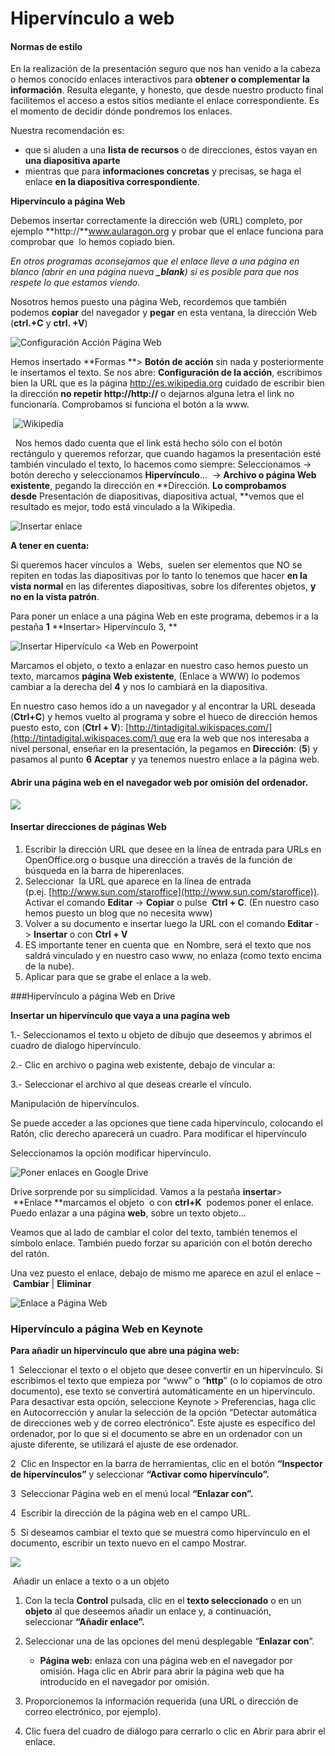 # Hipervínculo a web

#### Normas de estilo

En la realización de la presentación seguro que nos han venido a la cabeza o hemos conocido enlaces interactivos para **obtener o complementar la información**. Resulta elegante, y honesto, que desde nuestro producto final facilitemos el acceso a estos sitios mediante el enlace correspondiente. Es el momento de decidir dónde pondremos los enlaces.

Nuestra recomendación es:

*   que si aluden a una **lista de recursos** o de direcciones, éstos vayan en **una diapositiva aparte**
*   mientras que para **informaciones concretas** y precisas, se haga el enlace **en la diapositiva correspondiente**.

**Hipervínculo a página Web**

Debemos insertar correctamente la dirección web (URL) completo, por ejemplo **http://**www.aularagon.org y probar que el enlace funciona para comprobar que  lo hemos copiado bien.

_En otros programas aconsejamos que el enlace lleve a una página en blanco (abrir en una página nueva **_blank**) si es posible para que nos respete lo que estamos viendo._

Nosotros hemos puesto una página Web, recordemos que también podemos **copiar** del navegador y **pegar** en esta ventana, la dirección Web (**ctrl.+C** y **ctrl. +V**)


![Configuración Acción Página Web](img/m481.png "Página Web")






Hemos insertado **Formas **> **Botón de acción** sin nada y posteriormente le insertamos el texto. Se nos abre: **Configuración de la acción**, escribimos bien la URL que es la página http://es.wikipedia.org cuidado de escribir bien la dirección **no repetir http://http://** o dejarnos alguna letra el link no funcionaría. Comprobamos si funciona el botón a la www.


 ![Wikipedia](img/m482.png "Web")






  Nos hemos dado cuenta que el link está hecho sólo con el botón rectángulo y queremos reforzar, que cuando hagamos la presentación esté también vinculado el texto, lo hacemos como siempre: Seleccionamos -> botón derecho y seleccionamos **Hipervínculo**...  -> **Archivo o página Web existente**, pegando la dirección en **Dirección. **Lo comprobamos desde** Presentación de diapositivas, diapositiva actual, **vemos que el resultado es mejor, todo está vinculado a la Wikipedia.


![Insertar enlace](img/m483.png "Hipervínculo a página Web PowerPoint")








**A tener en cuenta:**

Si queremos hacer vínculos a  Webs,  suelen ser elementos que NO se repiten en todas las diapositivas por lo tanto lo tenemos que hacer **en la vista normal** en las diferentes diapositivas, sobre los diferentes objetos, **y no en la vista patrón**.

Para poner un enlace a una página Web en este programa, debemos ir a la pestaña **1** **Insertar> Hipervínculo 3, **


![Insertar Hipervículo <a Web en Powerpoint](img/hipervinculoWeb.png "Enlaces a Página Web")






Marcamos el objeto, o texto a enlazar en nuestro caso hemos puesto un texto, marcamos **página Web existente**, (Enlace a WWW) lo podemos cambiar a la derecha del **4** y nos lo cambiará en la diapositiva.

En nuestro caso hemos ido a un navegador y al encontrar la URL deseada (**Ctrl+C**) y hemos vuelto al programa y sobre el hueco de dirección hemos puesto esto, con (**Ctrl + V**): [http://tintadigital.wikispaces.com/](http://tintadigital.wikispaces.com/) que era la web que nos interesaba a nivel personal, enseñar en la presentación, la pegamos en **Dirección**: (**5**) y pasamos al punto **6** **Aceptar** y ya tenemos nuestro enlace a la página web.


#### Abrir una página web en el navegador web por omisión del ordenador. 


![](img/enlacepaginaopenoff.png)


#### Insertar direcciones de páginas Web

1.  Escribir la dirección URL que desee en la línea de entrada para URLs en OpenOffice.org o busque una dirección a través de la función de búsqueda en la barra de hiperenlaces.
2.  Seleccionar  la URL que aparece en la línea de entrada (p.ej. [http://www.sun.com/staroffice](http://www.sun.com/staroffice)). Activar el comando **Editar** -> **Copiar** o pulse  **Ctrl + C**. (En nuestro caso hemos puesto un blog que no necesita www)
3.  Volver a su documento e insertar luego la URL con el comando **Editar** -> **Insertar** o con **Ctrl + V**
4.  ES importante tener en cuenta que  en Nombre, será el texto que nos saldrá vinculado y en nuestro caso www, no enlaza (como texto encima de la nube).
5.  Aplicar para que se grabe el enlace a la web.

###Hipervínculo a página Web en Drive

**Insertar un hipervínculo que vaya a una pagina web**

1.- Seleccionamos el texto u objeto de dibujo que deseemos y abrimos el cuadro de dialogo hipervínculo.

2.- Clic en archivo o pagina web existente, debajo de vincular a:

3.- Seleccionar el archivo al que deseas crearle el vínculo.

Manipulación de hipervínculos.

Se puede acceder a las opciones que tiene cada hipervínculo, colocando el Ratón, clic derecho aparecerá un cuadro. Para modificar el hipervínculo

Seleccionamos la opción modificar hipervínculo.


![Poner enlaces en Google Drive](img/ponerenlaces_en_drive.png "Enlaces en Drive Presentaciones")






Drive sorprende por su simplicidad. Vamos a la pestaña **insertar**\>  **Enlace **marcamos el objeto  o con **ctrl+K**  podemos poner el enlace. Puedo enlazar a una página **web**, sobre un texto objeto...

Veamos que al lado de cambiar el color del texto, también tenemos el símbolo enlace. También puedo forzar su aparición con el botón derecho del ratón.

Una vez puesto el enlace, debajo de mismo me aparece en azul el enlace – **Cambiar** | **Eliminar**


![Enlace a Página Web](img/enlacewebdrive.png "Enlace a Página Web en Drive")






### Hipervínculo a página Web en Keynote

**Para añadir un hipervínculo que abre una página web:**

1  Seleccionar el texto o el objeto que desee convertir en un hipervínculo. Si escribimos el texto que empieza por “www” o “**http**” (o lo copiamos de otro documento), ese texto se convertirá automáticamente en un hipervínculo. Para desactivar esta opción, seleccione Keynote > Preferencias, haga clic en Autocorrección y anular la selección de la opción “Detectar automática de direcciones web y de correo electrónico”. Este ajuste es específico del ordenador, por lo que si el documento se abre en un ordenador con un ajuste diferente, se utilizará el ajuste de ese ordenador.

2  Clic en Inspector en la barra de herramientas, clic en el botón **“Inspector de hipervínculos”** y seleccionar **“Activar como hipervínculo”.**

3  Seleccionar Página web en el menú local **“Enlazar con”.**

4  Escribir la dirección de la página web en el campo URL.

5  Si deseamos cambiar el texto que se muestra como hipervínculo en el documento, escribir un texto nuevo en el campo Mostrar.

![](img/enlacesheynote2.png)



 Añadir un enlace a texto o a un objeto

1.  Con la tecla **Control** pulsada, clic en el **texto seleccionado** o en un **objeto** al que deseemos añadir un enlace y, a continuación, seleccionar **“Añadir enlace”.**
    
2.  Seleccionar una de las opciones del menú desplegable “**Enlazar con**”.
    
    *   **Página web:** enlaza con una página web en el navegador por omisión. Haga clic en Abrir para abrir la página web que ha introducido en el navegador por omisión.
        
3.  Proporcionemos la información requerida (una URL o dirección de correo electrónico, por ejemplo).
    
4.  Clic fuera del cuadro de diálogo para cerrarlo o clic en Abrir para abrir el enlace.
    

